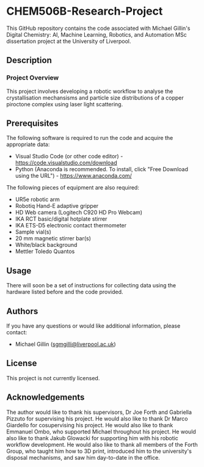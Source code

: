 # CHEM506B-Research-Project
This GitHub repository contains the code associated with Michael Gillin's Digital Chemistry: AI, Machine Learning, Robotics, and Automation MSc dissertation project at the University of Liverpool.

## Description

### Project Overview

This project involves developing a robotic workflow to analyse the crystallisation mechansisms and particle size distributions of a copper piroctone complex using laser light scattering.

## Prerequisites

The following software is required to run the code and acquire the appropriate data:

- Visual Studio Code (or other code editor) - https://code.visualstudio.com/download
- Python (Anaconda is recommended. To install, click "Free Download using the URL") - https://www.anaconda.com/

The following pieces of equipment are also required:

- UR5e robotic arm
- Robotiq Hand-E adaptive gripper
- HD Web camera (Logitech C920 HD Pro Webcam)
- IKA RCT basic/digital hotplate stirrer
- IKA ETS-D5 electronic contact thermometer
- Sample vial(s)
- 20 mm magnetic stirrer bar(s)
- White/black background
- Mettler Toledo Quantos

## Usage

There will soon be a set of instructions for collecting data using the hardware listed before and the code provided.


## Authors
If you have any questions or would like additional information, please contact:
- Michael Gillin (sgmgilli@liverpool.ac.uk)

## License
This project is not currently licensed.

## Acknowledgements
The author would like to thank his supervisors, Dr Joe Forth and Gabriella Pizzuto for supervising his project. He would also like to thank Dr Marco Giardello for cosupervising his project. He would also like to thank Emmanuel Ombo, who supported Michael throughout his project. He would also like to thank Jakub Glowacki for supporting him with his robotic workflow development. He would also like to thank all members of the Forth Group, who taught him how to 3D print, introduced him to the university's disposal mechanisms, and saw him day-to-date in the office.
